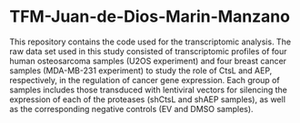 # TFM-Juan-de-Dios-Marin-Manzano
This repository contains the code used for the transcriptomic analysis. The raw data set used in this study consisted of transcriptomic profiles of four human osteosarcoma samples (U2OS experiment) and four breast cancer samples (MDA-MB-231 experiment) to study the role of CtsL and AEP, respectively, in the regulation of cancer gene expression. Each group of samples includes those transduced with lentiviral vectors for silencing the expression of each of the proteases (shCtsL and shAEP samples), as well as the corresponding negative controls (EV and DMSO samples).
